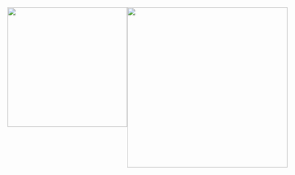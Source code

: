 <div style="display: flex;">
  <img src="https://github-readme-stats.vercel.app/api?username=Visne&show_icons=true&theme=github_dark&border_radius=0&hide_title=true&hide=stars&hide_rank=true&include_all_commits=true&hide_border=true&disable_animations=true" width=270px />
  <img src="https://github-readme-stats.vercel.app/api/top-langs/?username=Visne&theme=github_dark&hide=css&langs_count=6&border_radius=0&layout=compact&hide_title=true&hide_border=true" width=362px />
</div>
